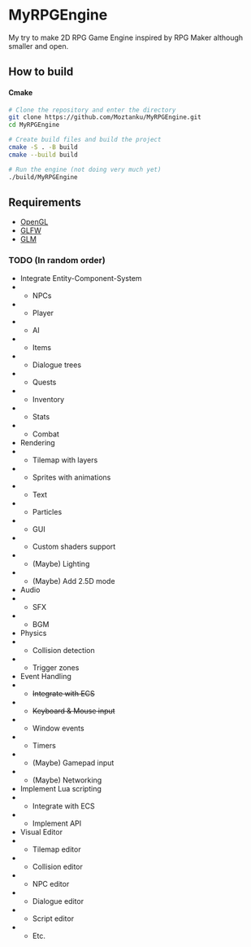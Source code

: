 # MyRPGEngine
My try to make 2D RPG Game Engine inspired by RPG Maker although smaller and open.

## How to build

#### Cmake
```bash
# Clone the repository and enter the directory
git clone https://github.com/Moztanku/MyRPGEngine.git
cd MyRPGEngine

# Create build files and build the project
cmake -S . -B build
cmake --build build

# Run the engine (not doing very much yet)
./build/MyRPGEngine
```

## Requirements
- [OpenGL](https://opengl.org/ "OpenGL's website")
- [GLFW](https://glfw.org/ "GLFW's website")
- [GLM](https://github.com/g-truc/glm/ "GLM's repository")

### TODO (In random order)
- Integrate Entity-Component-System
- - NPCs
- - Player
- - AI
- - Items
- - Dialogue trees
- - Quests
- - Inventory
- - Stats
- - Combat
- Rendering
- - Tilemap with layers
- - Sprites with animations
- - Text
- - Particles
- - GUI
- - Custom shaders support
- - (Maybe) Lighting
- - (Maybe) Add 2.5D mode
- Audio
- - SFX
- - BGM
- Physics
- - Collision detection
- - Trigger zones
- Event Handling
- - ~~Integrate with ECS~~
- - ~~Keyboard & Mouse input~~
- - Window events
- - Timers
- - (Maybe) Gamepad input
- - (Maybe) Networking
- Implement Lua scripting
- - Integrate with ECS
- - Implement API
- Visual Editor
- - Tilemap editor
- - Collision editor
- - NPC editor
- - Dialogue editor
- - Script editor
- - Etc.